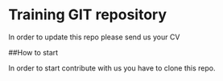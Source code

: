 # Training GIT repository

In order to update this repo please send us your CV

##How to start

In order to start contribute with us you have to clone this repo.
